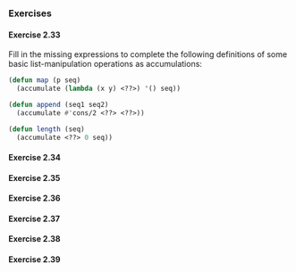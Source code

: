 ### Exercises

#### Exercise 2.33

Fill in the missing expressions to complete the following definitions of some basic list-manipulation operations as accumulations:

```lisp
(defun map (p seq)
  (accumulate (lambda (x y) <??>) '() seq))

(defun append (seq1 seq2)
  (accumulate #'cons/2 <??> <??>))

(defun length (seq)
  (accumulate <??> 0 seq))
```

#### Exercise 2.34

#### Exercise 2.35

#### Exercise 2.36

#### Exercise 2.37

#### Exercise 2.38

#### Exercise 2.39